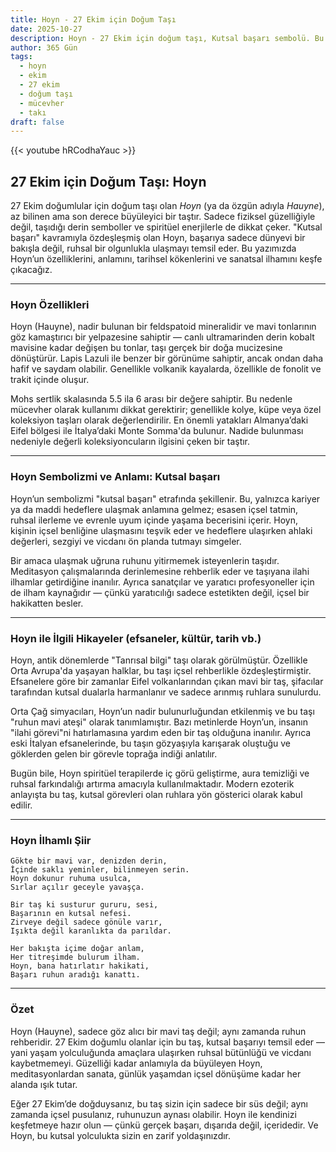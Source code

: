 ```yaml
---
title: Hoyn - 27 Ekim için Doğum Taşı
date: 2025-10-27
description: Hoyn - 27 Ekim için doğum taşı, Kutsal başarı sembolü. Bu özel taşın derin anlamını öğrenin.
author: 365 Gün
tags:
  - hoyn
  - ekim
  - 27 ekim
  - doğum taşı
  - mücevher
  - takı
draft: false
---
```


{{< youtube hRCodhaYauc >}}

## 27 Ekim için Doğum Taşı: Hoyn

27 Ekim doğumlular için doğum taşı olan _Hoyn_ (ya da özgün adıyla _Hauyne_), az bilinen ama son derece büyüleyici bir taştır. Sadece fiziksel güzelliğiyle değil, taşıdığı derin semboller ve spiritüel enerjilerle de dikkat çeker. "Kutsal başarı" kavramıyla özdeşleşmiş olan Hoyn, başarıya sadece dünyevi bir bakışla değil, ruhsal bir olgunlukla ulaşmayı temsil eder. Bu yazımızda Hoyn’un özelliklerini, anlamını, tarihsel kökenlerini ve sanatsal ilhamını keşfe çıkacağız.

---

### Hoyn Özellikleri

Hoyn (Hauyne), nadir bulunan bir feldspatoid mineralidir ve mavi tonlarının göz kamaştırıcı bir yelpazesine sahiptir — canlı ultramarinden derin kobalt mavisine kadar değişen bu tonlar, taşı gerçek bir doğa mucizesine dönüştürür. Lapis Lazuli ile benzer bir görünüme sahiptir, ancak ondan daha hafif ve saydam olabilir. Genellikle volkanik kayalarda, özellikle de fonolit ve trakit içinde oluşur.

Mohs sertlik skalasında 5.5 ila 6 arası bir değere sahiptir. Bu nedenle mücevher olarak kullanımı dikkat gerektirir; genellikle kolye, küpe veya özel koleksiyon taşları olarak değerlendirilir. En önemli yatakları Almanya’daki Eifel bölgesi ile İtalya’daki Monte Somma'da bulunur. Nadide bulunması nedeniyle değerli koleksiyoncuların ilgisini çeken bir taştır.

---

### Hoyn Sembolizmi ve Anlamı: Kutsal başarı

Hoyn’un sembolizmi "kutsal başarı" etrafında şekillenir. Bu, yalnızca kariyer ya da maddi hedeflere ulaşmak anlamına gelmez; esasen içsel tatmin, ruhsal ilerleme ve evrenle uyum içinde yaşama becerisini içerir. Hoyn, kişinin içsel benliğine ulaşmasını teşvik eder ve hedeflere ulaşırken ahlaki değerleri, sezgiyi ve vicdanı ön planda tutmayı simgeler.

Bir amaca ulaşmak uğruna ruhunu yitirmemek isteyenlerin taşıdır. Meditasyon çalışmalarında derinlemesine rehberlik eder ve taşıyana ilahi ilhamlar getirdiğine inanılır. Ayrıca sanatçılar ve yaratıcı profesyoneller için de ilham kaynağıdır — çünkü yaratıcılığı sadece estetikten değil, içsel bir hakikatten besler.

---

### Hoyn ile İlgili Hikayeler (efsaneler, kültür, tarih vb.)

Hoyn, antik dönemlerde "Tanrısal bilgi" taşı olarak görülmüştür. Özellikle Orta Avrupa'da yaşayan halklar, bu taşı içsel rehberlikle özdeşleştirmiştir. Efsanelere göre bir zamanlar Eifel volkanlarından çıkan mavi bir taş, şifacılar tarafından kutsal dualarla harmanlanır ve sadece arınmış ruhlara sunulurdu.

Orta Çağ simyacıları, Hoyn’un nadir bulunurluğundan etkilenmiş ve bu taşı "ruhun mavi ateşi" olarak tanımlamıştır. Bazı metinlerde Hoyn’un, insanın "ilahi görevi"ni hatırlamasına yardım eden bir taş olduğuna inanılır. Ayrıca eski İtalyan efsanelerinde, bu taşın gözyaşıyla karışarak oluştuğu ve göklerden gelen bir görevle toprağa indiği anlatılır.

Bugün bile, Hoyn spiritüel terapilerde iç görü geliştirme, aura temizliği ve ruhsal farkındalığı artırma amacıyla kullanılmaktadır. Modern ezoterik anlayışta bu taş, kutsal görevleri olan ruhlara yön gösterici olarak kabul edilir.

---

### Hoyn İlhamlı Şiir

```
Gökte bir mavi var, denizden derin,  
İçinde saklı yeminler, bilinmeyen serin.  
Hoyn dokunur ruhuma usulca,  
Sırlar açılır geceyle yavaşça.

Bir taş ki susturur gururu, sesi,  
Başarının en kutsal nefesi.  
Zirveye değil sadece gönüle varır,  
Işıkta değil karanlıkta da parıldar.

Her bakışta içime doğar anlam,  
Her titreşimde bulurum ilham.  
Hoyn, bana hatırlatır hakikati,  
Başarı ruhun aradığı kanattı.
```

---

### Özet

Hoyn (Hauyne), sadece göz alıcı bir mavi taş değil; aynı zamanda ruhun rehberidir. 27 Ekim doğumlu olanlar için bu taş, kutsal başarıyı temsil eder — yani yaşam yolculuğunda amaçlara ulaşırken ruhsal bütünlüğü ve vicdanı kaybetmemeyi. Güzelliği kadar anlamıyla da büyüleyen Hoyn, meditasyonlardan sanata, günlük yaşamdan içsel dönüşüme kadar her alanda ışık tutar.

Eğer 27 Ekim’de doğduysanız, bu taş sizin için sadece bir süs değil; aynı zamanda içsel pusulanız, ruhunuzun aynası olabilir. Hoyn ile kendinizi keşfetmeye hazır olun — çünkü gerçek başarı, dışarıda değil, içeridedir. Ve Hoyn, bu kutsal yolculukta sizin en zarif yoldaşınızdır.